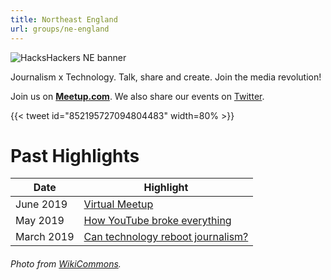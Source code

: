 ```yaml
---
title: Northeast England
url: groups/ne-england
---
```


![HacksHackers NE banner](https://upload.wikimedia.org/wikipedia/commons/5/5c/Newcastle-upon-Tyne-bridges-and-skyline_cropped.jpg)

Journalism x Technology. Talk, share and create. Join the media revolution!

Join us on **[Meetup.com](https://www.meetup.com/Hacks-Hackers-NE-England/)**. We also share our events on [Twitter](https://twitter.com/hackshackersne?lang=en).

{{< tweet id="852195727094804483" width=80% >}}

# Past Highlights

| **Date**  | **Highlight** |  
|-----------|---------------|  
| June 2019 | [Virtual Meetup](https://twitter.com/HacksHackersNE/status/1133439300857683979) |
| May 2019 | [How YouTube broke everything](https://www.meetup.com/Hacks-Hackers-NE-England/events/260861927/) |   
| March 2019 | [Can technology reboot journalism?](https://www.meetup.com/Hacks-Hackers-NE-England/events/259191302/) |

###### Photo from [WikiCommons](wikicommons.org).
